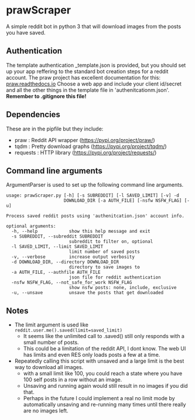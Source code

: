 # prawScraper

A simple reddit bot in python 3 that will download images from the posts you have saved.

## Authentication

The template authentication _template.json is provided, but you should set up your app reffering to the standard bot creation steps for a reddit account.
The praw project has excellent documentation for this: [praw.readthedocs.io](https://praw.readthedocs.io/en/v3.6.0/pages/writing_a_bot.html)
Choose a web app and include your client id/secret and all the other things in the template file in 'authenitcationm.json'. **Remember to .gitignore this file!**

## Dependencies 
These are in the pipfile but they include:

* praw : Reddit API wrapper         (https://pypi.org/project/praw/)
* tqdm : Pretty download graphs     (https://pypi.org/project/tqdm/)
* requests : HTTP library           (https://pypi.org/project/requests/)

## Command line arguments
ArgumentParser is used to set up the following command line arguments.

```
usage: prawScraper.py [-h] [-s SUBREDDIT] [-l SAVED_LIMIT] [-v] -d
                      DOWNLOAD_DIR [-a AUTH_FILE] [-nsfw NSFW_FLAG] [-u]

Process saved reddit posts using 'authenitcation.json' account info.

optional arguments:
  -h, --help            show this help message and exit
  -s SUBREDDIT, --subreddit SUBREDDIT
                        subreddit to filter on, optional
  -l SAVED_LIMIT, --limit SAVED_LIMIT
                        limit number of saved posts
  -v, --verbose         increase output verbosity
  -d DOWNLOAD_DIR, --directory DOWNLOAD_DIR
                        directory to save images to
  -a AUTH_FILE, --authfile AUTH_FILE
                        json file for reddit authentication
  -nsfw NSFW_FLAG, --not_safe_for_work NSFW_FLAG
                        show nsfw posts: none, include, exclusive
  -u, --unsave          unsave the posts that get downloaded
```

## Notes

* The limit argument is used like ``reddit.user.me().saved(limit=saved_limit)``
    * It seems like the unlimited call to .saved() still only responds with a small number of posts.
    * This could be a limitation of the reddit API, I dont know. The web UI has limits and even RES only loads posts a few at a time.
* Repeatedly calling this script with unsaved and a large limit is the best way to download all images.
    * with a small limit like 100, you could reach a state where you have 100 self posts in a row without an image.
    * Unsaving and running again would still result in no images if you did that.
    * Perhaps in the future I could implement a real no limit mode by automatically unsaving and re-running many times until there really are no images left.
